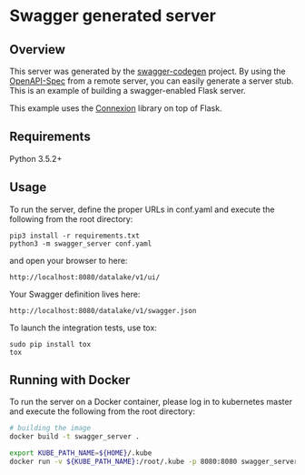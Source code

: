 # Swagger generated server

## Overview
This server was generated by the [swagger-codegen](https://github.com/swagger-api/swagger-codegen) project. By using the
[OpenAPI-Spec](https://github.com/swagger-api/swagger-core/wiki) from a remote server, you can easily generate a server stub.  This
is an example of building a swagger-enabled Flask server.

This example uses the [Connexion](https://github.com/zalando/connexion) library on top of Flask.

## Requirements
Python 3.5.2+

## Usage
To run the server, define the proper URLs in conf.yaml and execute the following from the root directory:

```
pip3 install -r requirements.txt
python3 -m swagger_server conf.yaml
```

and open your browser to here:

```
http://localhost:8080/datalake/v1/ui/
```

Your Swagger definition lives here:

```
http://localhost:8080/datalake/v1/swagger.json
```

To launch the integration tests, use tox:
```
sudo pip install tox
tox
```

## Running with Docker

To run the server on a Docker container, please log in to kubernetes master and execute the following from the root directory:

```bash
# building the image
docker build -t swagger_server .

export KUBE_PATH_NAME=${HOME}/.kube
docker run -v ${KUBE_PATH_NAME}:/root/.kube -p 8080:8080 swagger_server
```

